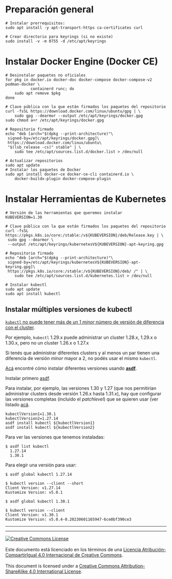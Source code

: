 # Preparación general

```
# Instalar prerrequisitos:
sudo apt install -y apt-transport-https ca-certificates curl

# Crear directorio para keyrings (si no existe)
sudo install -v -m 0755 -d /etc/apt/keyrings
```

# Instalar Docker Engine (Docker CE)

```
# Desinstalar paquetes no oficiales
for pkg in docker.io docker-doc docker-compose docker-compose-v2 podman-docker \
           containerd runc; do
    sudo apt remove $pkg
done

# Clave pública con la que están firmados los paquetes del repositorio
curl -fsSL https://download.docker.com/linux/ubuntu/gpg | \
    sudo gpg --dearmor --output /etc/apt/keyrings/docker.gpg
sudo chmod a+r /etc/apt/keyrings/docker.gpg

# Repositorio firmado
echo "deb [arch="$(dpkg --print-architecture)"\
 signed-by=/etc/apt/keyrings/docker.gpg]\
 https://download.docker.com/linux/ubuntu\
 "$(lsb_release -cs)" stable" | \
    sudo tee /etc/apt/sources.list.d/docker.list > /dev/null

# Actualizar repositorios
sudo apt update
# Instalar los paquetes de Docker
sudo apt install docker-ce docker-ce-cli containerd.io \
    docker-buildx-plugin docker-compose-plugin
```

# Instalar Herramientas de Kubernetes

```
# Versión de las herramientas que queremos instalar
KUBEVERSION=1.30

# Clave pública con la que están firmados los paquetes del repositorio
curl -fsSL https://pkgs.k8s.io/core:/stable:/v${KUBEVERSION}/deb/Release.key | \
 sudo gpg --dearmor \
 --output /etc/apt/keyrings/kubernetesV${KUBEVERSION}-apt-keyring.gpg

# Repositorio firmado
echo "deb [arch="$(dpkg --print-architecture)"\
 signed-by=/etc/apt/keyrings/kubernetesV${KUBEVERSION}-apt-keyring.gpg]\
 https://pkgs.k8s.io/core:/stable:/v${KUBEVERSION}/deb/ /" | \
    sudo tee /etc/apt/sources.list.d/kubernetes.list > /dev/null

# Instalar kubectl
sudo apt update
sudo apt install kubectl

```

## Instalar múltiples versiones de kubectl

[`kubectl` no puede tener más de un 1 _minor_ número de versión de diferencia
con el cluster](https://kubernetes.io/releases/version-skew-policy/#kubectl).

Por ejemplo, `kubectl` 1.29.x puede administrar un cluster 1.28.x, 1.29.x o
1.30.x, pero no un cluster 1.26.x o 1.27.x

Si tenés que administrar diferentes clusters y al menos un par tienen una
diferencia de versión _minor_ mayor a 2, no podés usar el mismo `kubectl`.

[Acá](https://faun.pub/using-different-kubectl-versions-with-multiple-kubernetes-clusters-a3ad8707b87b)
encontré cómo instalar diferentes versiones usando **[asdf](../Linux/asdf.md)**.

Instalar primero [asdf](../Linux/asdf.md).

Para instalar, por ejemplo, las versiones 1.30 y 1.27 (que nos permitirían
administrar clusters desde versión 1.26.x hasta 1.31.x), hay que configurar las
versiones completas (incluido el _patchlevel_) que se quieren usar (ver listado
[acá](https://kubernetes.io/releases/).
```
kubectlVersion1=1.30.1
kubectlVersion2=1.27.14
asdf install kubectl ${kubectlVersion1}
asdf install kubectl ${kubectlVersion2}
```

Para ver las versiones que tenemos instaladas:
```
$ asdf list kubectl
  1.27.14
  1.30.1
```

Para elegir una versión para usar:
```
$ asdf global kubectl 1.27.14

$ kubectl version --client --short
Client Version: v1.27.14
Kustomize Version: v5.0.1

$ asdf global kubectl 1.30.1

$ kubectl version --client
Client Version: v1.30.1
Kustomize Version: v5.0.4-0.20230601165947-6ce0bf390ce3

```

___
<!-- LICENSE -->
___
<a rel="licencia" href="https://creativecommons.org/licenses/by-sa/4.0/deed.es">
<img alt="Creative Commons License" style="border-width:0"
src="https://i.creativecommons.org/l/by-sa/4.0/88x31.png" /></a>
<br /><br />
Este documento está licenciado en los términos de una <a rel="licencia"
href="https://creativecommons.org/licenses/by-sa/4.0/deed.es">
Licencia Atribución-CompartirIgual 4.0 Internacional de Creative Commons</a>.
<br /><br />
This document is licensed under a <a rel="license"
href="https://creativecommons.org/licenses/by-sa/4.0/deed.en">
Creative Commons Attribution-ShareAlike 4.0 International License</a>.
<!-- END -->
